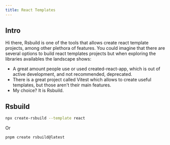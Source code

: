 ```yaml
---
title: React Templates
---
```


## Intro
Hi there, Rsbuild is one of the tools that allows create react template projects, among other plethora of features.
You could imagine that there are several options to build react templates projects but when exploring the libraries availables the landscape shows:
* A great amount people use or used created-react-app, which is out of active development, and not recommended, deprecated.
* There is a great project called Vitest which allows to create useful templates, but those aren't their main features.
* My choice? It is Rsbuild.


## Rsbuild
```bash
npx create-rsbuild --template react
```
Or
```bash
pnpm create rsbuild@latest
```

